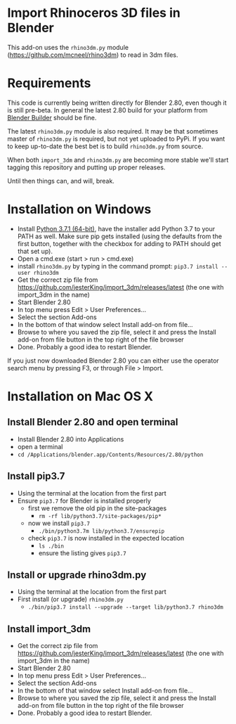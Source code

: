 Import Rhinoceros 3D files in Blender
=====================================

This add-on uses the `rhino3dm.py` module
(https://github.com/mcneel/rhino3dm) to read in 3dm files.

Requirements
============

This code is currently being written directly for Blender 2.80, even though it is still pre-beta. In general the latest 2.80 build for your platform from [Blender Builder](https://builder.blender.org/download/) should be fine.

The latest `rhino3dm.py` module is also required. It may be that sometimes master of `rhino3dm.py` is required, but not yet uploaded to PyPi. If you want to keep up-to-date the best bet is to build `rhino3dm.py` from source.

When both `import_3dm` and `rhino3dm.py` are becoming more stable we'll start tagging this repository and putting up proper releases.

Until then things can, and will, break.

Installation on Windows
=======================


* Install [Python 3.7.1 (64-bit)](https://www.python.org/ftp/python/3.7.1/python-3.7.1-amd64.exe), have the installer add Python 3.7 to your PATH as well. Make sure pip gets installed (using the defaults from the first button, together with the checkbox for adding to PATH should get that set up).
* Open a cmd.exe (start > run > cmd.exe)
* install `rhino3dm.py` by typing in the command prompt: `pip3.7 install --user rhino3dm`
* Get the correct zip file from https://github.com/jesterKing/import_3dm/releases/latest (the one with import_3dm in the name)
* Start Blender 2.80
* In top menu press Edit > User Preferences...
* Select the section Add-ons
* In the bottom of that window select Install add-on from file...
* Browse to where you saved the zip file, select it and press the Install add-on from file button in the top right of the file browser
* Done. Probably a good idea to restart Blender.

If you just now downloaded Blender 2.80 you can either use the operator search menu by pressing F3, or through File > Import.

Installation on Mac OS X
========================

Install Blender 2.80 and open terminal
--------------------------------------
* Install Blender 2.80 into Applications
* open a terminal
* `cd /Applications/blender.app/Contents/Resources/2.80/python`

Install pip3.7
--------------
* Using the terminal at the location from the first part
* Ensure `pip3.7` for Blender is installed properly
    * first we remove the old pip in the site-packages
        * `rm -rf lib/python3.7/site-packages/pip*`
    * now we install `pip3.7`
        * `./bin/python3.7m lib/python3.7/ensurepip`
    * check `pip3.7` is now installed in the expected location
        *  `ls ./bin`
        * ensure the listing gives `pip3.7`

Install or upgrade rhino3dm.py
-------------------
* Using the terminal at the location from the first part
* First install (or upgrade) `rhino3dm.py`
    * `./bin/pip3.7 install --upgrade --target lib/python3.7 rhino3dm`

Install import_3dm
------------------
* Get the correct zip file from https://github.com/jesterKing/import_3dm/releases/latest (the one with import_3dm in the name)
* Start Blender 2.80
* In top menu press Edit > User Preferences...
* Select the section Add-ons
* In the bottom of that window select Install add-on from file...
* Browse to where you saved the zip file, select it and press the Install add-on from file button in the top right of the file browser
* Done. Probably a good idea to restart Blender.
